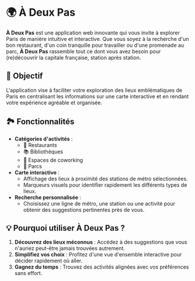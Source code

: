 # 🌍 À Deux Pas

**À Deux Pas** est une application web innovante qui vous invite à explorer Paris de manière intuitive et interactive. Que vous soyez à la recherche d'un bon restaurant, d'un coin tranquille pour travailler ou d'une promenade au parc, **À Deux Pas** rassemble tout ce dont vous avez besoin pour (re)découvrir la capitale française, station après station.

## 🎯 Objectif
L'application vise à faciliter votre exploration des lieux emblématiques de Paris en centralisant les informations sur une carte interactive et en rendant votre expérience agréable et organisée.

## 🏞️ Fonctionnalités
- **Catégories d'activités** :
  - 🍴 Restaurants
  - 📚 Bibliothèques
  - 💼 Espaces de coworking
  - 🌳 Parcs
- **Carte interactive** :
  - Affichage des lieux à proximité des stations de métro sélectionnées.
  - Marqueurs visuels pour identifier rapidement les différents types de lieux.
- **Recherche personnalisée** :
  - Choisissez une ligne de métro, une station ou une activité pour obtenir des suggestions pertinentes près de vous.

## 💡 Pourquoi utiliser À Deux Pas ?
1. **Découvrez des lieux méconnus** : Accédez à des suggestions que vous n'auriez peut-être jamais trouvées autrement.
2. **Simplifiez vos choix** : Profitez d'une vue d'ensemble interactive pour décider rapidement où aller.
3. **Gagnez du temps** : Trouvez des activités alignées avec vos préférences sans effort.
